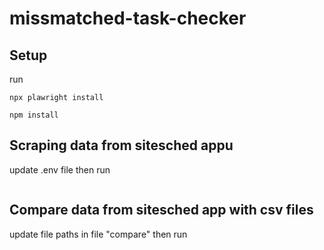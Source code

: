 # missmatched-task-checker

## Setup

run
```npx playwright install-deps
npx plawright install

npm install
```
## Scraping data from sitesched appu

update .env file then run
```ts-node ./command/scrape.ts
```

## Compare data from sitesched app with csv files

update file paths in file "compare" then run
```ts-node ./command/compare.ts
```